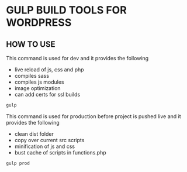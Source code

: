 # GULP BUILD TOOLS FOR WORDPRESS

## HOW TO USE
This command is used for dev and it provides the following
* live reload of js, css and php
* compiles sass
* compiles js modules
* image optimization
* can add certs for ssl builds

```bash
gulp 
```

This command is used for production before project is pushed live and it provides the following
* clean dist folder
* copy over current src scripts
* minification of js and css
* bust cache of scripts in functions.php

```bash
gulp prod
```
